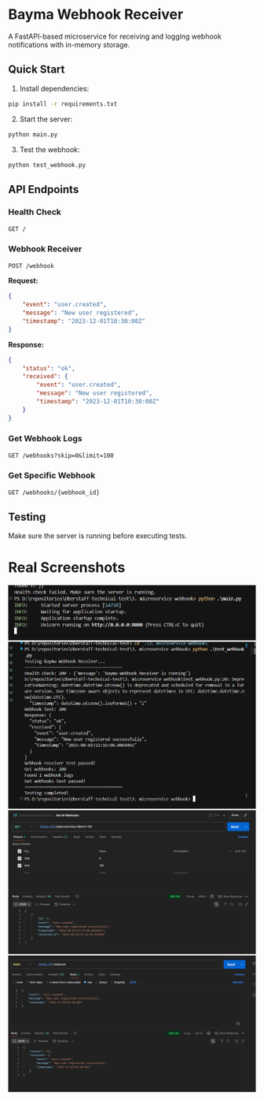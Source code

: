 # Bayma Webhook Receiver

A FastAPI-based microservice for receiving and logging webhook notifications with in-memory storage.

## Quick Start

1. Install dependencies:
```bash
pip install -r requirements.txt
```

2. Start the server:
```bash
python main.py
```

3. Test the webhook:
```bash
python test_webhook.py
```

## API Endpoints

### Health Check
```
GET /
```

### Webhook Receiver
```
POST /webhook
```

**Request:**
```json
{
    "event": "user.created",
    "message": "New user registered",
    "timestamp": "2023-12-01T10:30:00Z"
}
```

**Response:**
```json
{
    "status": "ok",
    "received": {
        "event": "user.created",
        "message": "New user registered",
        "timestamp": "2023-12-01T10:30:00Z"
    }
}
```

### Get Webhook Logs
```
GET /webhooks?skip=0&limit=100
```

### Get Specific Webhook
```
GET /webhooks/{webhook_id}
```

## Testing

Make sure the server is running before executing tests.


# Real Screenshots
![](./images/image.png)
![](./images/image2.png)
![](./images/image3.png)
![](./images/image4.png)
